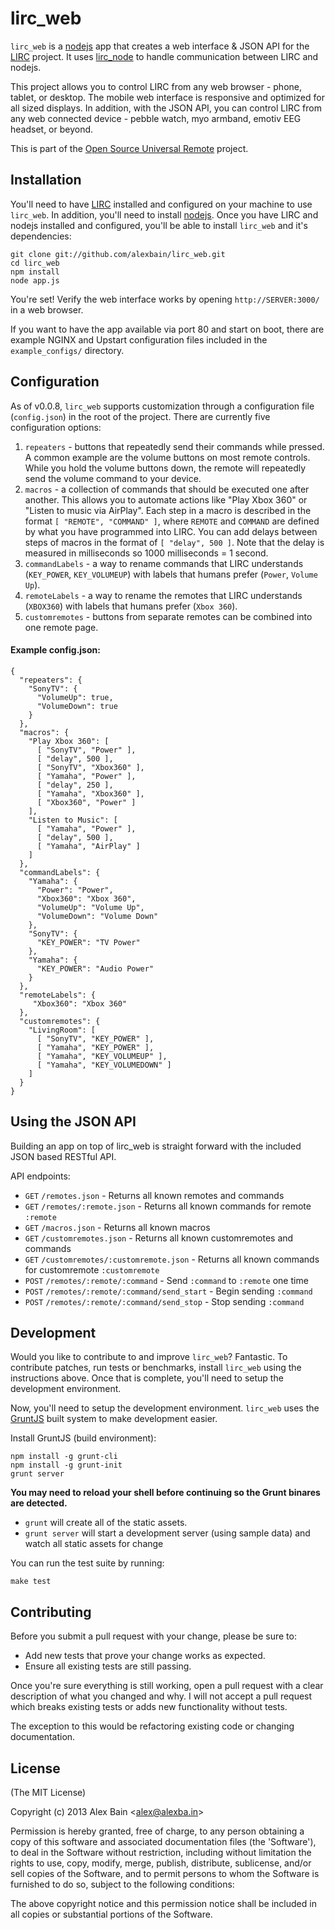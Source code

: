 lirc_web
========

``lirc_web`` is a [nodejs](http://nodejs.org) app that creates a web interface & JSON API for the [LIRC](http://lirc.org) project. It uses [lirc_node](https://github.com/alexbain/lirc_node) to handle communication between LIRC and nodejs.

This project allows you to control LIRC from any web browser - phone, tablet, or desktop. The mobile web interface is responsive and optimized for all sized displays. In addition, with the JSON API, you can control LIRC from any web connected device - pebble watch, myo armband, emotiv EEG headset, or beyond.

This is part of the [Open Source Universal Remote](http://opensourceuniversalremote.com) project.


## Installation

You'll need to have [LIRC](http://lirc.org) installed and configured on your machine to use ``lirc_web``. In addition, you'll need to install [nodejs](http://nodejs.org). Once you have LIRC and nodejs installed and configured, you'll be able to install ``lirc_web`` and it's dependencies:

    git clone git://github.com/alexbain/lirc_web.git
    cd lirc_web
    npm install
    node app.js

You're set! Verify the web interface works by opening ``http://SERVER:3000/`` in a web browser.

If you want to have the app available via port 80 and start on boot, there are example NGINX and Upstart configuration files included in the ``example_configs/`` directory.


## Configuration

As of v0.0.8, ``lirc_web`` supports customization through a configuration file (``config.json``) in the root of the project. There are currently five configuration options:

1. ``repeaters`` - buttons that repeatedly send their commands while pressed. A common example are the volume buttons on most remote controls. While you hold the volume buttons down, the remote will repeatedly send the volume command to your device.
2. ``macros`` - a collection of commands that should be executed one after another. This allows you to automate actions like "Play Xbox 360" or "Listen to music via AirPlay". Each step in a macro is described in the format ``[ "REMOTE", "COMMAND" ]``, where ``REMOTE`` and ``COMMAND`` are defined by what you have programmed into LIRC. You can add delays between steps of macros in the format of ``[ "delay", 500 ]``. Note that the delay is measured in milliseconds so 1000 milliseconds = 1 second.
3. ``commandLabels`` - a way to rename commands that LIRC understands (``KEY_POWER``, ``KEY_VOLUMEUP``) with labels that humans prefer (``Power``, ``Volume Up``).
4. ``remoteLabels`` - a way to rename the remotes that LIRC understands (``XBOX360``) with labels that humans prefer (``Xbox 360``).
5. ``customremotes`` - buttons from separate remotes can be combined into one remote page.


#### Example config.json:


    {
      "repeaters": {
        "SonyTV": {
          "VolumeUp": true,
          "VolumeDown": true
        }
      },
      "macros": {
        "Play Xbox 360": [
          [ "SonyTV", "Power" ],
          [ "delay", 500 ],
          [ "SonyTV", "Xbox360" ],
          [ "Yamaha", "Power" ],
          [ "delay", 250 ],
          [ "Yamaha", "Xbox360" ],
          [ "Xbox360", "Power" ]
        ],
        "Listen to Music": [
          [ "Yamaha", "Power" ],
          [ "delay", 500 ],
          [ "Yamaha", "AirPlay" ]
        ]
      },
      "commandLabels": {
        "Yamaha": {
          "Power": "Power",
          "Xbox360": "Xbox 360",
          "VolumeUp": "Volume Up",
          "VolumeDown": "Volume Down"
        },
        "SonyTV": {
          "KEY_POWER": "TV Power"
        },
        "Yamaha": {
          "KEY_POWER": "Audio Power"
        }
      },
      "remoteLabels": {
         "Xbox360": "Xbox 360"
      },
      "customremotes": {
        "LivingRoom": [
          [ "SonyTV", "KEY_POWER" ],
          [ "Yamaha", "KEY_POWER" ],
          [ "Yamaha", "KEY_VOLUMEUP" ],
          [ "Yamaha", "KEY_VOLUMEDOWN" ]
        ]
      }
    }


## Using the JSON API

Building an app on top of lirc_web is straight forward with the included JSON based RESTful API.

API endpoints:

* ``GET`` ``/remotes.json`` - Returns all known remotes and commands
* ``GET`` ``/remotes/:remote.json`` - Returns all known commands for remote ``:remote``
* ``GET`` ``/macros.json`` - Returns all known macros
* ``GET`` ``/customremotes.json`` - Returns all known customremotes and commands
* ``GET`` ``/customremotes/:customremote.json`` - Returns all known commands for customremote ``:customremote``
* ``POST`` ``/remotes/:remote/:command`` - Send ``:command`` to ``:remote`` one time
* ``POST`` ``/remotes/:remote/:command/send_start`` - Begin sending ``:command``
* ``POST`` ``/remotes/:remote/:command/send_stop`` - Stop sending ``:command``


## Development

Would you like to contribute to and improve ``lirc_web``? Fantastic. To contribute
patches, run tests or benchmarks, install ``lirc_web`` using the instructions above. Once that is complete, you'll need to setup the development environment.

Now, you'll need to setup the development environment. ``lirc_web`` uses the [GruntJS](http://gruntjs.com/) built system to make development easier.

Install GruntJS (build environment):

    npm install -g grunt-cli
    npm install -g grunt-init
    grunt server


**You may need to reload your shell before continuing so the Grunt binares are detected.**

* ``grunt`` will create all of the static assets.
* ``grunt server`` will start a development server (using sample data) and watch all static assets for change

You can run the test suite by running:

```
make test
```

## Contributing

Before you submit a pull request with your change, please be sure to:

* Add new tests that prove your change works as expected.
* Ensure all existing tests are still passing.

Once you're sure everything is still working, open a pull request with a clear
description of what you changed and why. I will not accept a pull request which
breaks existing tests or adds new functionality without tests.

The exception to this would be refactoring existing code or changing documentation.


## License

(The MIT License)

Copyright (c) 2013 Alex Bain &lt;alex@alexba.in&gt;

Permission is hereby granted, free of charge, to any person obtaining
a copy of this software and associated documentation files (the
'Software'), to deal in the Software without restriction, including
without limitation the rights to use, copy, modify, merge, publish,
distribute, sublicense, and/or sell copies of the Software, and to
permit persons to whom the Software is furnished to do so, subject to
the following conditions:

The above copyright notice and this permission notice shall be
included in all copies or substantial portions of the Software.

